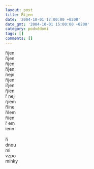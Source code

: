 ```yaml
---
layout: post
title: Říjen
date: '2004-10-01 17:00:00 +0200'
date_gmt: '2004-10-01 15:00:00 +0200'
category: podvědomí
tags: []
comments: []
---
```


<p>říjen<br>říjen<br>říjen<br>říjen<br>říejn<br>říjen<br>ířjen<br>řjíen<br>ř nej<br>řjíem<br>řlíne<br>řílem<br>řííen<br>ř  em<br> íenn<br><br>ří<br>dnou<br>mi<br>vzpo<br>mínky</p>
